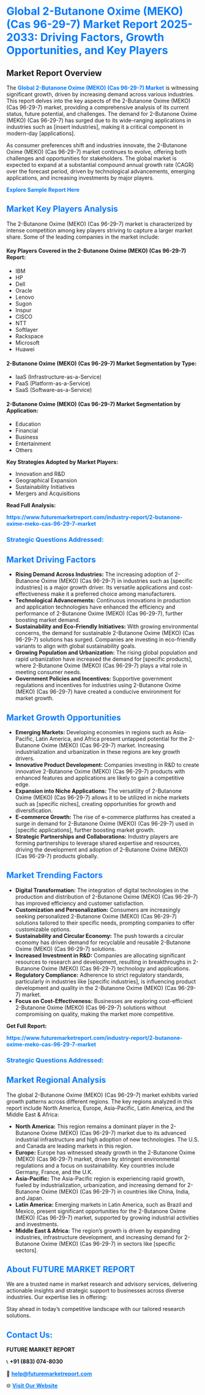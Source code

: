 <h1 style="color: #007BFF;">Global 2-Butanone Oxime (MEKO) (Cas 96-29-7) Market Report 2025-2033: Driving Factors, Growth Opportunities, and Key Players</h1>

<section id="overview">
<h2>Market Report Overview</h2>
<p>The <a href="https://www.futuremarketreport.com/industry-report/2-butanone-oxime-meko-cas-96-29-7-market" style="color: #007BFF; text-decoration: none;"><strong>Global 2-Butanone Oxime (MEKO) (Cas 96-29-7) Market</strong></a> is witnessing significant growth, driven by increasing demand across various industries. This report delves into the key aspects of the 2-Butanone Oxime (MEKO) (Cas 96-29-7) market, providing a comprehensive analysis of its current status, future potential, and challenges. The demand for 2-Butanone Oxime (MEKO) (Cas 96-29-7) has surged due to its wide-ranging applications in industries such as [insert industries], making it a critical component in modern-day [applications].</p>
<p>As consumer preferences shift and industries innovate, the 2-Butanone Oxime (MEKO) (Cas 96-29-7) market continues to evolve, offering both challenges and opportunities for stakeholders. The global market is expected to expand at a substantial compound annual growth rate (CAGR) over the forecast period, driven by technological advancements, emerging applications, and increasing investments by major players.</p>
</section>

<section id="overview">
<p><a href="https://www.futuremarketreport.com/request-sample/reportId=33212" style="color: #007BFF; text-decoration: none;"><strong>Explore Sample Report Here</strong></a></p>
</section>

<section id="key-players">
<h2 style="color: #007BFF;">Market Key Players Analysis</h2>
<p>The 2-Butanone Oxime (MEKO) (Cas 96-29-7) market is characterized by intense competition among key players striving to capture a larger market share. Some of the leading companies in the market include:</p>
<h4>Key Players Covered in the 2-Butanone Oxime (MEKO) (Cas 96-29-7) Report:</h4>
<ul><li>IBM</li><li>HP</li><li>Dell</li><li>Oracle</li><li>Lenovo</li><li>Sugon</li><li>Inspur</li><li>CISCO</li><li>NTT</li><li>Softlayer</li><li>Rackspace</li><li>Microsoft</li><li>Huawei</li></ul>
<h4>2-Butanone Oxime (MEKO) (Cas 96-29-7) Market Segmentation by Type:</h4>
<ul><li>IaaS (Infrastructure-as-a-Service)</li><li>PaaS (Platform-as-a-Service)</li><li>SaaS (Software-as-a-Service)</li></ul>

<h4>2-Butanone Oxime (MEKO) (Cas 96-29-7) Market Segmentation by Application:</h4>
<ul><li>Education</li><li>Financial</li><li>Business</li><li>Entertainment</li><li>Others</li></ul>
<p><strong>Key Strategies Adopted by Market Players:</strong></p>
<ul>
<li>Innovation and R&D</li>
<li>Geographical Expansion</li>
<li>Sustainability Initiatives</li>
<li>Mergers and Acquisitions</li>
</ul>
</section>

<section>
<p><strong>Read Full Analysis: </strong></p><a href="https://www.futuremarketreport.com/industry-report/2-butanone-oxime-meko-cas-96-29-7-market" style="color: #007BFF; text-decoration: none;"><strong>https://www.futuremarketreport.com/industry-report/2-butanone-oxime-meko-cas-96-29-7-market</strong></a>
<h3 style="color: #007BFF;">Strategic Questions Addressed:</h3>
</section>

<section id="driving-factors">
<h2 style="color: #007BFF;">Market Driving Factors</h2>
<ul>
<li><strong>Rising Demand Across Industries:</strong> The increasing adoption of 2-Butanone Oxime (MEKO) (Cas 96-29-7) in industries such as [specific industries] is a major growth driver. Its versatile applications and cost-effectiveness make it a preferred choice among manufacturers.</li>
<li><strong>Technological Advancements:</strong> Continuous innovations in production and application technologies have enhanced the efficiency and performance of 2-Butanone Oxime (MEKO) (Cas 96-29-7), further boosting market demand.</li>
<li><strong>Sustainability and Eco-Friendly Initiatives:</strong> With growing environmental concerns, the demand for sustainable 2-Butanone Oxime (MEKO) (Cas 96-29-7) solutions has surged. Companies are investing in eco-friendly variants to align with global sustainability goals.</li>
<li><strong>Growing Population and Urbanization:</strong> The rising global population and rapid urbanization have increased the demand for [specific products], where 2-Butanone Oxime (MEKO) (Cas 96-29-7) plays a vital role in meeting consumer needs.</li>
<li><strong>Government Policies and Incentives:</strong> Supportive government regulations and incentives for industries using 2-Butanone Oxime (MEKO) (Cas 96-29-7) have created a conducive environment for market growth.</li>
</ul>
</section>

<section id="growth-opportunities">
<h2 style="color: #007BFF;">Market Growth Opportunities</h2>
<ul>
<li><strong>Emerging Markets:</strong> Developing economies in regions such as Asia-Pacific, Latin America, and Africa present untapped potential for the 2-Butanone Oxime (MEKO) (Cas 96-29-7) market. Increasing industrialization and urbanization in these regions are key growth drivers.</li>
<li><strong>Innovative Product Development:</strong> Companies investing in R&D to create innovative 2-Butanone Oxime (MEKO) (Cas 96-29-7) products with enhanced features and applications are likely to gain a competitive edge.</li>
<li><strong>Expansion into Niche Applications:</strong> The versatility of 2-Butanone Oxime (MEKO) (Cas 96-29-7) allows it to be utilized in niche markets such as [specific niches], creating opportunities for growth and diversification.</li>
<li><strong>E-commerce Growth:</strong> The rise of e-commerce platforms has created a surge in demand for 2-Butanone Oxime (MEKO) (Cas 96-29-7) used in [specific applications], further boosting market growth.</li>
<li><strong>Strategic Partnerships and Collaborations:</strong> Industry players are forming partnerships to leverage shared expertise and resources, driving the development and adoption of 2-Butanone Oxime (MEKO) (Cas 96-29-7) products globally.</li>
</ul>
</section>

<section id="trending-factors">
<h2 style="color: #007BFF;">Market Trending Factors</h2>
<ul>
<li><strong>Digital Transformation:</strong> The integration of digital technologies in the production and distribution of 2-Butanone Oxime (MEKO) (Cas 96-29-7) has improved efficiency and customer satisfaction.</li>
<li><strong>Customization and Personalization:</strong> Consumers are increasingly seeking personalized 2-Butanone Oxime (MEKO) (Cas 96-29-7) solutions tailored to their specific needs, prompting companies to offer customizable options.</li>
<li><strong>Sustainability and Circular Economy:</strong> The push towards a circular economy has driven demand for recyclable and reusable 2-Butanone Oxime (MEKO) (Cas 96-29-7) solutions.</li>
<li><strong>Increased Investment in R&D:</strong> Companies are allocating significant resources to research and development, resulting in breakthroughs in 2-Butanone Oxime (MEKO) (Cas 96-29-7) technology and applications.</li>
<li><strong>Regulatory Compliance:</strong> Adherence to strict regulatory standards, particularly in industries like [specific industries], is influencing product development and quality in the 2-Butanone Oxime (MEKO) (Cas 96-29-7) market.</li>
<li><strong>Focus on Cost-Effectiveness:</strong> Businesses are exploring cost-efficient 2-Butanone Oxime (MEKO) (Cas 96-29-7) solutions without compromising on quality, making the market more competitive.</li>
</ul>
</section>

<section>
<p><strong>Get Full Report: </strong></p><a href="https://www.futuremarketreport.com/industry-report/2-butanone-oxime-meko-cas-96-29-7-market" style="color: #007BFF; text-decoration: none;"><strong>https://www.futuremarketreport.com/industry-report/2-butanone-oxime-meko-cas-96-29-7-market</strong></a>
<h3 style="color: #007BFF;">Strategic Questions Addressed:</h3>
</section>


<section id="regional-analysis">
<h2 style="color: #007BFF;">Market Regional Analysis</h2>
<p>The global 2-Butanone Oxime (MEKO) (Cas 96-29-7) market exhibits varied growth patterns across different regions. The key regions analyzed in this report include North America, Europe, Asia-Pacific, Latin America, and the Middle East & Africa:</p>
<ul>
<li><strong>North America:</strong> This region remains a dominant player in the 2-Butanone Oxime (MEKO) (Cas 96-29-7) market due to its advanced industrial infrastructure and high adoption of new technologies. The U.S. and Canada are leading markets in this region.</li>
<li><strong>Europe:</strong> Europe has witnessed steady growth in the 2-Butanone Oxime (MEKO) (Cas 96-29-7) market, driven by stringent environmental regulations and a focus on sustainability. Key countries include Germany, France, and the U.K.</li>
<li><strong>Asia-Pacific:</strong> The Asia-Pacific region is experiencing rapid growth, fueled by industrialization, urbanization, and increasing demand for 2-Butanone Oxime (MEKO) (Cas 96-29-7) in countries like China, India, and Japan.</li>
<li><strong>Latin America:</strong> Emerging markets in Latin America, such as Brazil and Mexico, present significant opportunities for the 2-Butanone Oxime (MEKO) (Cas 96-29-7) market, supported by growing industrial activities and investments.</li>
<li><strong>Middle East & Africa:</strong> The region’s growth is driven by expanding industries, infrastructure development, and increasing demand for 2-Butanone Oxime (MEKO) (Cas 96-29-7) in sectors like [specific sectors].</li>
</ul>
</section>

<footer>
<h2 style="color: #007BFF;">About FUTURE MARKET REPORT</h2>
<p>We are a trusted name in market research and advisory services, delivering actionable insights and strategic support to businesses across diverse industries. Our expertise lies in offering:</p>

<p>Stay ahead in today’s competitive landscape with our tailored research solutions.</p>

<h2 style="color: #007BFF;">Contact Us:</h2>
<p><strong>FUTURE MARKET REPORT</strong></p>
<p>📞 <strong>+91 (883) 074-8030</strong></p>
<p>📧 <strong><a href="mailto:help@futuremarketreport.com" style="color: #007BFF;">help@futuremarketreport.com</a></strong></p>
<p>🌐 <strong><a href="https://www.futuremarketreport.com/" style="color: #007BFF;">Visit Our Website</a></strong></p>
</footer>